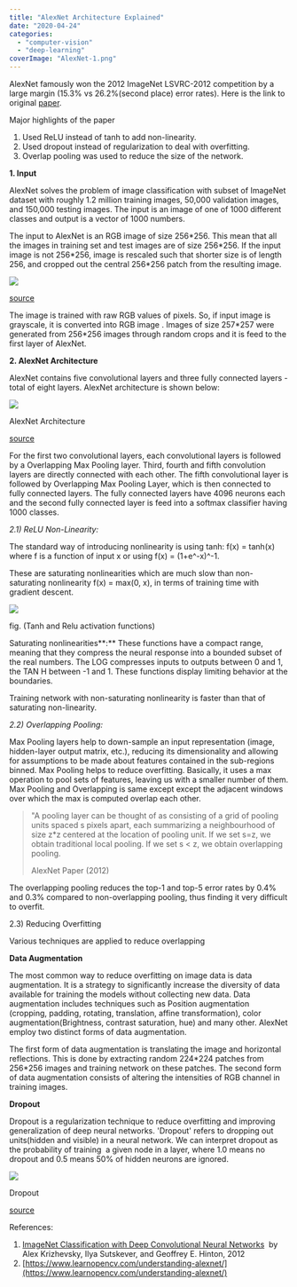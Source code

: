 ```yaml
---
title: "AlexNet Architecture Explained"
date: "2020-04-24"
categories: 
  - "computer-vision"
  - "deep-learning"
coverImage: "AlexNet-1.png"
---
```


AlexNet famously won the 2012 ImageNet LSVRC-2012 competition by a large margin (15.3% vs 26.2%(second place) error rates). Here is the link to original [paper](https://papers.nips.cc/paper/4824-imagenet-classification-with-deep-convolutional-neural-networks.pdf).

Major highlights of the paper

1. Used ReLU instead of tanh to add non-linearity.
2. Used dropout instead of regularization to deal with overfitting.
3. Overlap pooling was used to reduce the size of the network.

**1\. Input**

AlexNet solves the problem of image classification with subset of ImageNet dataset with roughly 1.2 million training images, 50,000 validation images, and 150,000 testing images. The input is an image of one of 1000 different classes and output is a vector of 1000 numbers.

The input to AlexNet is an RGB image of size 256\*256. This mean that all the images in training set and test images are of size 256\*256. If the input image is not 256\*256, image is rescaled such that shorter size is of length 256, and cropped out the central 256\*256 patch from the resulting image.

![](https://prabinnepal.com/wp-content/uploads/2020/09/AlexNet-Resize-Crop-Input.jpg)

[source](https://www.learnopencv.com/wp-content/uploads/2018/05/AlexNet-Resize-Crop-Input.jpg)

The image is trained with raw RGB values of pixels. So, if input image is grayscale, it is converted into RGB image . Images of size 257\*257 were generated from 256\*256 images through random crops and it is feed to the first layer of AlexNet.

**2\. AlexNet Architecture**

AlexNet contains five convolutional layers and three fully connected layers - total of eight layers. AlexNet architecture is shown below:

![](https://prabinnepal.com/wp-content/uploads/2020/09/AlexNet-1.png)

AlexNet Architecture

[source](https://www.learnopencv.com/wp-content/uploads/2018/05/AlexNet-1.png)

For the first two convolutional layers, each convolutional layers is followed by a Overlapping Max Pooling layer. Third, fourth and fifth convolution layers are directly connected with each other. The fifth convolutional layer is followed by Overlapping Max Pooling Layer, which is then connected to fully connected layers. The fully connected layers have 4096 neurons each and the second fully connected layer is feed into a softmax classifier having 1000 classes. 

_2.1) ReLU Non-Linearity:_

The standard way of introducing nonlinearity is using tanh: f(x) = tanh(x) where f is a function of input x or using f(x) = (1+e^-x)^-1. 

These are saturating nonlinearities which are much slow than non-saturating nonlinearity f(x) = max(0, x), in terms of training time with gradient descent.

![](https://prabinnepal.com/wp-content/uploads/2020/09/activation-functions.png)

fig. (Tanh and Relu activation functions)

Saturating nonlinearities**:** These functions have a compact range, meaning that they compress the neural response into a bounded subset of the real numbers. The LOG compresses inputs to outputs between 0 and 1, the TAN H between -1 and 1. These functions display limiting behavior at the boundaries.

Training network with non-saturating nonlinearity is faster than that of saturating non-linearity.

_2.2) Overlapping Pooling:_

Max Pooling layers help to down-sample an input representation (image, hidden-layer output matrix, etc.), reducing its dimensionality and allowing for assumptions to be made about features contained in the sub-regions binned. Max Pooling helps to reduce overfitting. Basically, it uses a max operation to pool sets of features, leaving us with a smaller number of them. Max Pooling and Overlapping is same except except the adjacent windows over which the max is computed overlap each other.

> "A pooling layer can be thought of as consisting of a grid of pooling units spaced s pixels apart, each summarizing a neighbourhood of size z\*z centered at the location of pooling unit. If we set s=z, we obtain traditional local pooling. If we set s < z, we obtain overlapping pooling.
> 
> AlexNet Paper (2012)

The overlapping pooling reduces the top-1 and top-5 error rates by 0.4% and 0.3% compared to non-overlapping pooling, thus finding it very difficult to overfit.

2.3) Reducing Overfitting

Various techniques are applied to reduce overlapping

**Data Augmentation**

The most common way to reduce overfitting on image data is data augmentation. It is a strategy to significantly increase the diversity of data available for training the models without collecting new data. Data augmentation includes techniques such as Position augmentation (cropping, padding, rotating, translation, affine transformation), color augmentation(Brightness, contrast saturation, hue) and many other. AlexNet employ two distinct forms of data augmentation. 

The first form of data augmentation is translating the image and horizontal reflections. This is done by extracting random 224\*224 patches from 256\*256 images and training network on these patches. The second form of data augmentation consists of altering the intensities of RGB channel in training images.

**Dropout**

Dropout is a regularization technique to reduce overfitting and improving generalization of deep neural networks. 'Dropout' refers to dropping out units(hidden and visible) in a neural network. We can interpret dropout as the probability of training  a given node in a layer, where 1.0 means no dropout and 0.5 means 50% of hidden neurons are ignored.

![](https://prabinnepal.com/wp-content/uploads/2020/09/dropout.png)

Dropout

[source](http://jmlr.org/papers/v15/srivastava14a.html)

References:

1. [ImageNet Classification with Deep Convolutional Neural Networks](https://papers.nips.cc/paper/4824-imagenet-classification-with-deep-convolutional-neural-networks.pdf)  by Alex Krizhevsky, Ilya Sutskever, and Geoffrey E. Hinton, 2012
2. [https://www.learnopencv.com/understanding-alexnet/](https://www.learnopencv.com/understanding-alexnet/)
